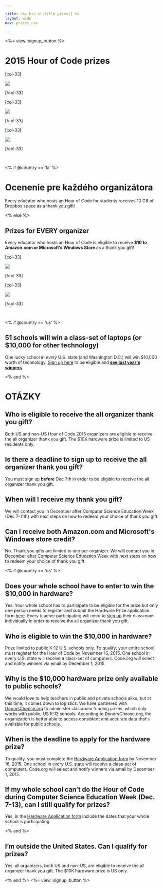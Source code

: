 ```yaml
---

title: <%= hoc_s(:title_prizes) %>
layout: wide
nav: prizes_nav

---
```


<%= view :signup_button %>

# 2015 Hour of Code prizes

[col-33]

![](/images/fill-275x200/prize1.jpg)

[/col-33]

[col-33]

![](/images/fill-275x200/prize3.png)

[/col-33]

[col-33]

![](/images/fill-275x200/prize4.png)

[/col-33]

<p style="clear:both">
  &nbsp;
</p>

<% if @country == 'la' %>

# Ocenenie pre každého organizátora

Every educator who hosts an Hour of Code for students receives 10 GB of Dropbox space as a thank you gift!

<% else %>

## Prizes for EVERY organizer

Every educator who hosts an Hour of Code is eligible to receive **$10 to Amazon.com or Microsoft’s Windows Store** as a thank you gift!

[col-33]

![](/images/fit-100/amazon_giftcards_crop.png)

[/col-33]

[col-33]

![](/images/fit-100/microsoft_giftcards.png)

[/col-33]

<p style="clear:both">
  &nbsp;
</p>

<% if @country == 'us' %>

## 51 schools will win a class-set of laptops (or $10,000 for other technology)

One lucky school in *every* U.S. state (and Washington D.C.) will win $10,000 worth of technology. [Sign up here](<%= resolve_url('/prizes/hardware-signup') %>) to be eligible and [**see last year's winners**](http://codeorg.tumblr.com/post/104109522378/prize-winners).

<% end %>

# OTÁZKY

## Who is eligible to receive the all organizer thank you gift?

Both US and non-US Hour of Code 2015 organizers are eligible to receive the all organizer thank you gift. The $10K hardware prize is limited to US residents only.

## Is there a deadline to sign up to receive the all organizer thank you gift?

You must sign up **before** Dec 7th in order to be eligible to receive the all organizer thank you gift.

## When will I receive my thank you gift?

We will contact you in December after Computer Science Education Week (Dec 7-11th) with next steps on how to redeem your choice of thank you gift.

## Can I receive both Amazon.com and Microsoft's Windows store credit?

No. Thank you gifts are limited to one per organizer. We will contact you in December after Computer Science Education Week with next steps on how to redeem your choice of thank you gift.

<% if @country == 'us' %>

## Does your whole school have to enter to win the $10,000 in hardware?

Yes. Your whole school has to participate to be eligible for the prize but only one person needs to register and submit the Hardware Prize application form [here](<%= resolve_url('/prizes/hardware-signup') %>). Every teacher participating will need to [sign up](<%= resolve_url('/') %>) their classroom individually in order to receive the all organizer thank you gift.

## Who is eligible to win the $10,000 in hardware?

Prize limited to public K-12 U.S. schools only. To qualify, your entire school must register for the Hour of Code by November 16, 2015. One school in every U.S. state will receive a class-set of computers. Code.org will select and notify winners via email by December 1, 2015.

## Why is the $10,000 hardware prize only available to public schools?

We would love to help teachers in public and private schools alike, but at this time, it comes down to logistics. We have partnered with [DonorsChoose.org](http://donorschoose.org) to administer classroom funding prizes, which only works with public, US K-12 schools. According to DonorsChoose.org, the organization is better able to access consistent and accurate data that's available for public schools.

## When is the deadline to apply for the hardware prize?

To qualify, you must complete the [Hardware Application form](<%= resolve_url('/prizes/hardware-signup') %>) by November 16, 2015. One school in every U.S. state will receive a class-set of computers. Code.org will select and notify winners via email by December 1, 2015.

## If my whole school can’t do the Hour of Code during Computer Science Education Week (Dec. 7-13), can I still qualify for prizes?

Yes, in the [Hardware Application form](<%= resolve_url('/prizes/hardware-signup') %>) include the dates that your whole school is participating.

<% end %>

## I’m outside the United States. Can I qualify for prizes?

Yes, all organizers, both US and non-US, are eligible to receive the all organizer thank you gift. The $10K hardware prize is US only.

<% end %> <%= view :signup_button %>